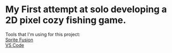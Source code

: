 <h1>My First attempt at solo developing a 2D pixel cozy fishing game.</h1>

Tools that I'm using for this project:
<br>
<a href = "https://www.spritefusion.com/editor" > Sprite Fusion </a>
<br>
<a href = "https://code.visualstudio.com/" > VS Code </a>

